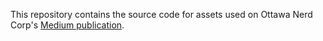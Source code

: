 This repository contains the source code for assets used on Ottawa Nerd Corp's [Medium publication](https://medium.com/ottawa-nerd-corp).